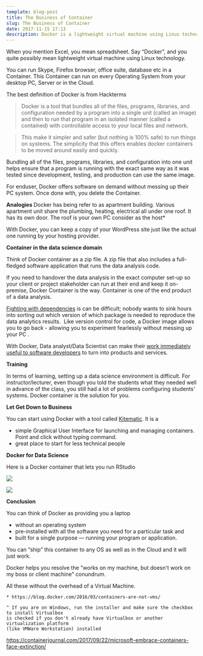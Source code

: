 ```yaml
---
template: blog-post
title: The Business of Container
slug: The Business of Container
date: 2017-11-15 17:13
description: Docker is a lightweight virtual machine using Linux technology.
---
```

When you mention Excel, you mean spreadsheet. 
Say “Docker”, and you quite possibly mean lightweight virtual machine using Linux technology.

You can run Skype, Firefox browser, office suite, database etc in a Container. This Container can run on every Operating System from your desktop PC, Server or in the Cloud.

The best definition of Docker is from  Hackterms 

> Docker is a tool that bundles all of the files, programs, libraries, and configuration needed by a program into a single unit (called an image) and then to run that program in an isolated manner (called a contained) with controllable access to your local files and network.

>
> This make it simpler and safer (but nothing is 100% safe) to run things on systems. The simplicity that this offers enables docker containers to be moved around easily and quickly.
>
>
Bundling all of the files, programs, libraries, and configuration into one unit helps ensure that a program is running with the exact same way as it was tested since development, testing, and production can use the same image.

For enduser, Docker offers software on demand without messing up their PC system. Once done with, you delete the Container.

**Analogies**
Docker has being refer to as apartment building. Various apartment unit share the plumbing, heating, electrical all under one roof. It has its own door. The roof is your own PC consider as the host*

With Docker, you can keep a copy of your WordPress site just like the actual one running by your hosting provider.

**Container in the data science domain**

Think of Docker container as a zip file. A zip file that also includes a full-fledged software application that runs the data analysis code.

If you need to handover the data analysis in the exact computer set-up so your client or project stakeholder can run at their end and keep it on-premise, Docker Container is the way. Container is one of the end product of a data analysis.

[Fighting with dependencies](https://en.wikipedia.org/wiki/Dependency_hell) is can be difficult; nobody wants to sink hours  into sorting out which version of which package is needed to reproduce the data analytics results.  Like version control for code, a Docker image allows you to go back - allowing you to experiment fearlessly without messing up your PC .

With Docker, Data analyst/Data Scientist can make their [work immediately useful to software developers](http://blog.ibmjstart.net/2016/01/28/jupyter-notebooks-as-restful-microservices/) to turn into products and services.

**Training**

In terms of learning, setting up a data science environment is difficult. For instructor/lecturer, even though you told the students what they needed well in advance of the class, you still had a lot of problems configuring students’ systems. Docker container is the solution for you.

**Let Get Down to Business**

You can start using Docker with a tool called [Kitematic](https://kitematic.com/). It is a

* simple Graphical User Interface for launching and managing containers. Point and click without typing command.
* great place to start for less technical people



**Docker for Data Science**

Here is a Docker container that lets you run RStudio

![](https://res.cloudinary.com/mryap/image/upload/v1543053262/website/DswJKfaWoAAgZTU.jpg)



![](https://res.cloudinary.com/mryap/image/upload/v1543053261/website/DswKS1AWkAAR-HY.jpg)

**Conclusion**

You can think of Docker as providing you a laptop

* without an operating system
* pre-installed with all the software you need for a particular task and
* built for a single purpose — running your program or application.

You can “ship” this container to any OS as well as in the Cloud and it will just work.

Docker helps you resolve the "works on my machine, but doesn't work on my boss or client machine" conundrum.

All these without the overhead of a Virtual Machine.

```
* https://blog.docker.com/2016/03/containers-are-not-vms/

^ If you are on Windows, run the installer and make sure the checkbox to install Virtualbox 
is checked if you don't already have Virtualbox or another virtualization platform 
(like VMWare Workstation) installed
```

https://containerjournal.com/2017/09/22/microsoft-embrace-containers-face-extinction/

